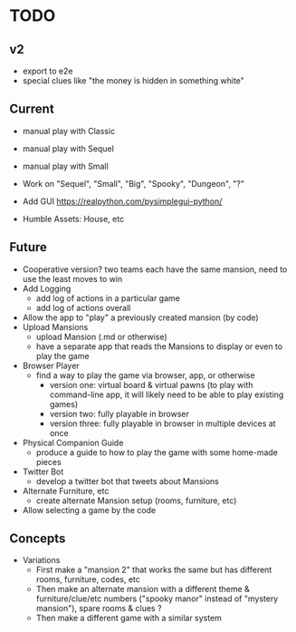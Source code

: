 # TODO

## v2

- export to e2e
- special clues like "the money is hidden in something white"

## Current

- manual play with Classic
- manual play with Sequel
- manual play with Small

- Work on "Sequel", "Small", "Big", "Spooky", "Dungeon", "?"
- Add GUI https://realpython.com/pysimplegui-python/
- Humble Assets: House, etc

## Future

- Cooperative version? two teams each have the same mansion, need to use the least moves to win
- Add Logging
  - add log of actions in a particular game
  - add log of actions overall
- Allow the app to "play" a previously created mansion (by code)
- Upload Mansions
  - upload Mansion (.md or otherwise)
  - have a separate app that reads the Mansions to display or even to play the game
- Browser Player
  - find a way to play the game via browser, app, or otherwise
    - version one: virtual board & virtual pawns (to play with command-line app, it will likely need to be able to play existing games)
    - version two: fully playable in browser
    - version three: fully playable in browser in multiple devices at once
- Physical Companion Guide
  - produce a guide to how to play the game with some home-made pieces
- Twitter Bot
  - develop a twitter bot that tweets about Mansions
- Alternate Furniture, etc
  - create alternate Mansion setup (rooms, furniture, etc)
- Allow selecting a game by the code

## Concepts

- Variations
  - First make a "mansion 2" that works the same but has different rooms, furniture, codes, etc
  - Then make an alternate mansion with a different theme & furniture/clue/etc numbers ("spooky manor" instead of "mystery mansion"), spare rooms & clues ?
  - Then make a different game with a similar system
